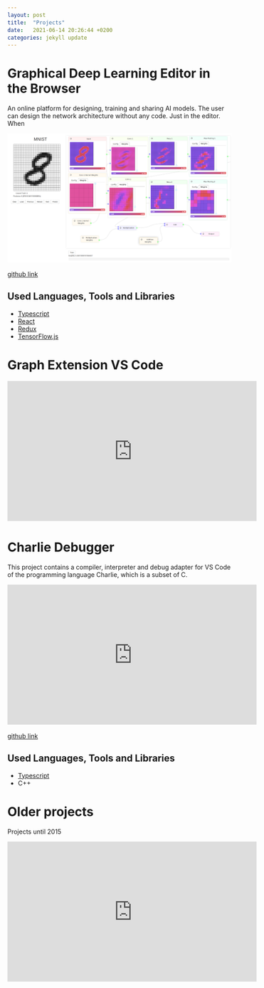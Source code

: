 ```yaml
---
layout: post
title:  "Projects"
date:   2021-06-14 20:26:44 +0200
categories: jekyll update
---
```


# Graphical Deep Learning Editor in the Browser

An online platform for designing, training and sharing AI models.
The user can design the network architecture without any code. Just in the editor.
When 

![](https://raw.githubusercontent.com/lochbrunner/open-go-bot/master/docs/assets/screenshot-mnist.png)

[github link](https://github.com/lochbrunner/open-go-bot)

## Used Languages, Tools and Libraries

* [Typescript](https://www.typescriptlang.org/)
* [React](https://reactjs.org/)
* [Redux](https://redux.js.org/)
* [TensorFlow.js](https://www.tensorflow.org/js)

# Graph Extension VS Code

<iframe width="560" height="315" src="https://www.youtube.com/embed/TJ5P_vkUihw" title="YouTube video player" frameborder="0" allow="accelerometer; autoplay; clipboard-write; encrypted-media; gyroscope; picture-in-picture" allowfullscreen></iframe>


# Charlie Debugger

This project contains a compiler, interpreter and debug adapter for VS Code of the programming language Charlie, which is a subset of C.

<iframe width="560" height="315" src="https://www.youtube.com/embed/bC8TMuqG-oE" title="YouTube video player" frameborder="0" allow="accelerometer; autoplay; clipboard-write; encrypted-media; gyroscope; picture-in-picture" allowfullscreen></iframe>

[github link](https://github.com/lochbrunner/charlie)

## Used Languages, Tools and Libraries

* [Typescript](https://www.typescriptlang.org/)
* C++

# Older projects

Projects until 2015

<iframe width="560" height="315" src="https://www.youtube.com/embed/wWIqVlIU-r8" title="YouTube video player" frameborder="0" allow="accelerometer; autoplay; clipboard-write; encrypted-media; gyroscope; picture-in-picture" allowfullscreen></iframe>
